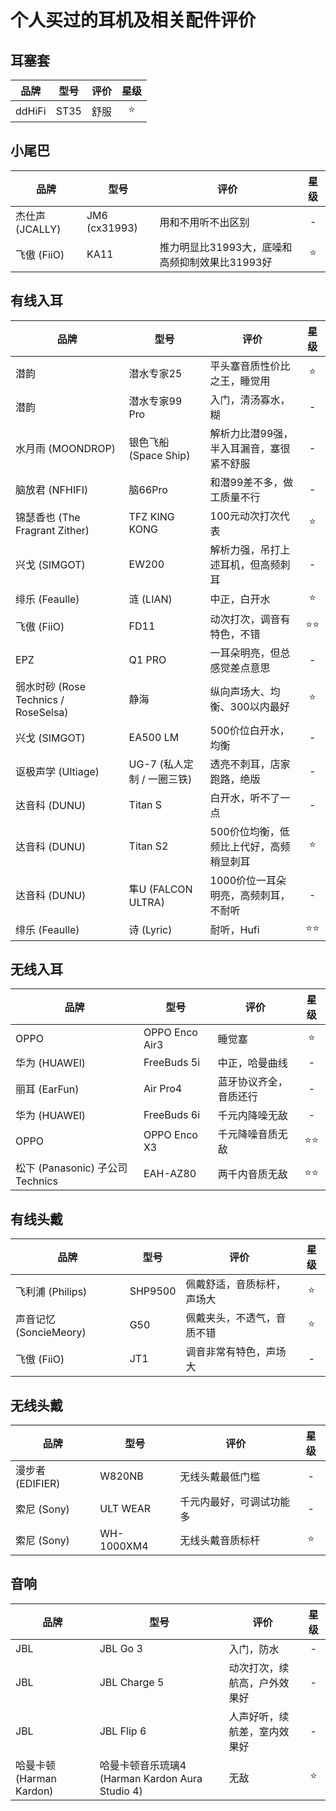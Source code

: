 # 个人买过的耳机及相关配件评价

## 耳塞套

| 品牌 | 型号 | 评价 | 星级 |
| ----------- | ----------- | ----------- | :-----------: |
| ddHiFi | ST35 | 舒服 | ⭐ |

## 小尾巴

| 品牌 | 型号 | 评价 | 星级 |
| ----------- | ----------- | ----------- | :-----------: |
| 杰仕声 (JCALLY) | JM6 (cx31993) | 用和不用听不出区别 | - |
| 飞傲 (FiiO) | KA11 | 推力明显比31993大，底噪和高频抑制效果比31993好 | ⭐ |

## 有线入耳

| 品牌 | 型号 | 评价 | 星级 |
| ----------- | ----------- | ----------- | :-----------: |
| 潜韵 | 潜水专家25 | 平头塞音质性价比之王，睡觉用 | ⭐ |
| 潜韵 | 潜水专家99 Pro | 入门，清汤寡水，糊 | - |
| 水月雨 (MOONDROP) | 银色飞船 (Space Ship) | 解析力比潜99强，半入耳漏音，塞很紧不舒服 | - |
| 脑放君 (NFHIFI) | 脑66Pro | 和潜99差不多，做工质量不行 | - |
| 锦瑟香也 (The Fragrant Zither) | TFZ KING KONG | 100元动次打次代表 | ⭐ |
| 兴戈 (SIMGOT) | EW200 | 解析力强，吊打上述耳机，但高频刺耳 | - |
| 绯乐 (Feaulle) | 涟 (LIAN) | 中正，白开水 | ⭐ |
| 飞傲 (FiiO) | FD11 | 动次打次，调音有特色，不错 | ⭐⭐ |
| EPZ | Q1 PRO | 一耳朵明亮，但总感觉差点意思 | - |
| 弱水时砂 (Rose Technics / RoseSelsa) | 静海 | 纵向声场大、均衡、300以内最好 | ⭐ |
| 兴戈 (SIMGOT) | EA500 LM | 500价位白开水，均衡 | - |
| 讴极声学 (Ultiage) | UG-7 (私人定制 / 一圈三铁) | 透亮不刺耳，店家跑路，绝版 | - |
| 达音科 (DUNU) | Titan S | 白开水，听不了一点 | - |
| 达音科 (DUNU) | Titan S2 | 500价位均衡，低频比上代好，高频稍显刺耳 | ⭐ |
| 达音科 (DUNU) | 隼U (FALCON ULTRA) | 1000价位一耳朵明亮，高频刺耳，不耐听 | - |
| 绯乐 (Feaulle) | 诗 (Lyric) | 耐听，Hufi | ⭐⭐ |

## 无线入耳

| 品牌 | 型号 | 评价 | 星级 |
| ----------- | ----------- | ----------- | :-----------: |
| OPPO | OPPO Enco Air3 | 睡觉塞 | ⭐ |
| 华为 (HUAWEI) | FreeBuds 5i | 中正，哈曼曲线 | - |
| 丽耳 (EarFun) | Air Pro4 | 蓝牙协议齐全，音质还行 | - |
| 华为 (HUAWEI) | FreeBuds 6i | 千元内降噪无敌 | - |
| OPPO | OPPO Enco X3 | 千元降噪音质无敌 | ⭐⭐ |
| 松下 (Panasonic) 子公司 Technics | EAH-AZ80 | 两千内音质无敌 | ⭐⭐ |

## 有线头戴

| 品牌 | 型号 | 评价 | 星级 |
| ----------- | ----------- | ----------- | :-----------: |
| 飞利浦 (Philips) | SHP9500 | 佩戴舒适，音质标杆，声场大 | ⭐ |
| 声音记忆 (SoncieMeory) | G50 | 佩戴夹头，不透气，音质不错 | ⭐ |
| 飞傲 (FiiO) | JT1 | 调音非常有特色，声场大 | - |

## 无线头戴

| 品牌 | 型号 | 评价 | 星级 |
| ----------- | ----------- | ----------- | :-----------: |
| 漫步者 (EDIFIER) | W820NB | 无线头戴最低门槛 | - |
| 索尼 (Sony) | ULT WEAR | 千元内最好，可调试功能多 | - |
| 索尼 (Sony) | WH-1000XM4 | 无线头戴音质标杆 | ⭐ |

## 音响

| 品牌 | 型号 | 评价 | 星级 |
| ----------- | ----------- | ----------- | :-----------: |
| JBL | JBL Go 3 | 入门，防水 | - |
| JBL | JBL Charge 5 | 动次打次，续航高，户外效果好 | - |
| JBL | JBL Flip 6 | 人声好听，续航差，室内效果好 | - |
| 哈曼卡顿 (Harman Kardon)  |  哈曼卡顿音乐琉璃4 (Harman Kardon Aura Studio 4) | 无敌 | ⭐ |

